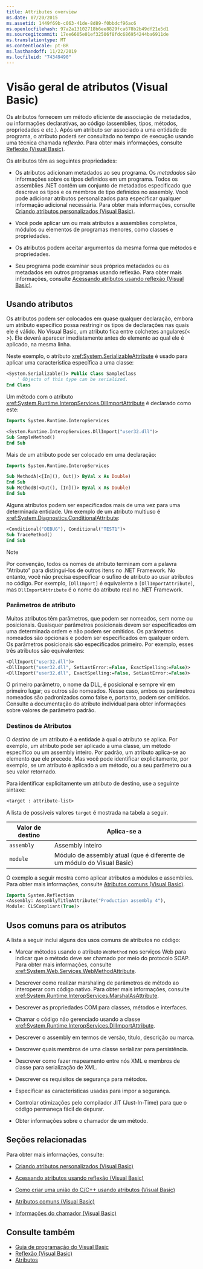 ```yaml
---
title: Attributes overview
ms.date: 07/20/2015
ms.assetid: 1449f69b-c063-41de-8d89-f0bbdcf96ac6
ms.openlocfilehash: 97a2a13102718b6ee8829fca678b2b49df21e5d1
ms.sourcegitcommit: 17ee6605e01ef32506f8fdc686954244ba6911de
ms.translationtype: MT
ms.contentlocale: pt-BR
ms.lasthandoff: 11/22/2019
ms.locfileid: "74349490"
---
```

# <a name="attributes-overview-visual-basic"></a>Visão geral de atributos (Visual Basic)

Os atributos fornecem um método eficiente de associação de metadados, ou informações declarativas, ao código (assemblies, tipos, métodos, propriedades e etc.). Após um atributo ser associado a uma entidade de programa, o atributo poderá ser consultado no tempo de execução usando uma técnica chamada *reflexão*. Para obter mais informações, consulte [Reflexão (Visual Basic)](../../../../visual-basic/programming-guide/concepts/reflection.md).

Os atributos têm as seguintes propriedades:

- Os atributos adicionam metadados ao seu programa. Os *metadados* são informações sobre os tipos definidos em um programa. Todos os assemblies .NET contêm um conjunto de metadados especificado que descreve os tipos e os membros de tipo definidos no assembly. Você pode adicionar atributos personalizados para especificar qualquer informação adicional necessária. Para obter mais informações, consulte [Criando atributos personalizados (Visual Basic)](../../../../visual-basic/programming-guide/concepts/attributes/creating-custom-attributes.md).

- Você pode aplicar um ou mais atributos a assemblies completos, módulos ou elementos de programas menores, como classes e propriedades.

- Os atributos podem aceitar argumentos da mesma forma que métodos e propriedades.

- Seu programa pode examinar seus próprios metadados ou os metadados em outros programas usando reflexão. Para obter mais informações, consulte [Acessando atributos usando reflexão (Visual Basic)](../../../../visual-basic/programming-guide/concepts/attributes/accessing-attributes-by-using-reflection.md).

## <a name="using-attributes"></a>Usando atributos

Os atributos podem ser colocados em quase qualquer declaração, embora um atributo específico possa restringir os tipos de declarações nas quais ele é válido. No Visual Basic, um atributo fica entre colchetes angulares(\< >). Ele deverá aparecer imediatamente antes do elemento ao qual ele é aplicado, na mesma linha.

Neste exemplo, o atributo <xref:System.SerializableAttribute> é usado para aplicar uma característica específica a uma classe:

```vb
<System.Serializable()> Public Class SampleClass
    ' Objects of this type can be serialized.
End Class
```

 Um método com o atributo <xref:System.Runtime.InteropServices.DllImportAttribute> é declarado como este:

```vb
Imports System.Runtime.InteropServices
```

```vb
<System.Runtime.InteropServices.DllImport("user32.dll")>
Sub SampleMethod()
End Sub
```

Mais de um atributo pode ser colocado em uma declaração:

```vb
Imports System.Runtime.InteropServices
```

```vb
Sub MethodA(<[In](), Out()> ByVal x As Double)
End Sub
Sub MethodB(<Out(), [In]()> ByVal x As Double)
End Sub
```

Alguns atributos podem ser especificados mais de uma vez para uma determinada entidade. Um exemplo de um atributo multiuso é <xref:System.Diagnostics.ConditionalAttribute>:

```vb
<Conditional("DEBUG"), Conditional("TEST1")>
Sub TraceMethod()
End Sub
```

> [!NOTE]
> Por convenção, todos os nomes de atributo terminam com a palavra "Atributo" para distingui-los de outros itens no .NET Framework. No entanto, você não precisa especificar o sufixo de atributo ao usar atributos no código. Por exemplo, `[DllImport]` é equivalente a `[DllImportAttribute]`, mas `DllImportAttribute` é o nome do atributo real no .NET Framework.

### <a name="attribute-parameters"></a>Parâmetros de atributo

Muitos atributos têm parâmetros, que podem ser nomeados, sem nome ou posicionais. Quaisquer parâmetros posicionais devem ser especificados em uma determinada ordem e não podem ser omitidos. Os parâmetros nomeados são opcionais e podem ser especificados em qualquer ordem. Os parâmetros posicionais são especificados primeiro. Por exemplo, esses três atributos são equivalentes:

```vb
<DllImport("user32.dll")>
<DllImport("user32.dll", SetLastError:=False, ExactSpelling:=False)>
<DllImport("user32.dll", ExactSpelling:=False, SetLastError:=False)>
```

O primeiro parâmetro, o nome da DLL, é posicional e sempre vir em primeiro lugar; os outros são nomeados. Nesse caso, ambos os parâmetros nomeados são padronizados como false e, portanto, podem ser omitidos. Consulte a documentação do atributo individual para obter informações sobre valores de parâmetro padrão.

### <a name="attribute-targets"></a>Destinos de Atributos

O *destino* de um atributo é a entidade à qual o atributo se aplica. Por exemplo, um atributo pode ser aplicado a uma classe, um método específico ou um assembly inteiro. Por padrão, um atributo aplica-se ao elemento que ele precede. Mas você pode identificar explicitamente, por exemplo, se um atributo é aplicado a um método, ou a seu parâmetro ou a seu valor retornado.

Para identificar explicitamente um atributo de destino, use a seguinte sintaxe:

```vb
<target : attribute-list>
```

A lista de possíveis valores `target` é mostrada na tabela a seguir.

|Valor de destino|Aplica-se a|
|------------------|----------------|
|`assembly`|Assembly inteiro|
|`module`|Módulo de assembly atual (que é diferente de um módulo do Visual Basic)|

 O exemplo a seguir mostra como aplicar atributos a módulos e assemblies. Para obter mais informações, consulte [Atributos comuns (Visual Basic)](../../../../visual-basic/programming-guide/concepts/attributes/common-attributes.md).

```vb
Imports System.Reflection
<Assembly: AssemblyTitleAttribute("Production assembly 4"),
Module: CLSCompliant(True)>
```

## <a name="common-uses-for-attributes"></a>Usos comuns para os atributos

A lista a seguir inclui alguns dos usos comuns de atributos no código:

- Marcar métodos usando o atributo `WebMethod` nos serviços Web para indicar que o método deve ser chamado por meio do protocolo SOAP. Para obter mais informações, consulte <xref:System.Web.Services.WebMethodAttribute>.

- Descrever como realizar marshaling de parâmetros de método ao interoperar com código nativo. Para obter mais informações, consulte <xref:System.Runtime.InteropServices.MarshalAsAttribute>.

- Descrever as propriedades COM para classes, métodos e interfaces.

- Chamar o código não gerenciado usando a classe <xref:System.Runtime.InteropServices.DllImportAttribute>.

- Descrever o assembly em termos de versão, título, descrição ou marca.

- Descrever quais membros de uma classe serializar para persistência.

- Descrever como fazer mapeamento entre nós XML e membros de classe para serialização de XML.

- Descrever os requisitos de segurança para métodos.

- Especificar as características usadas para impor a segurança.

- Controlar otimizações pelo compilador JIT (Just-In-Time) para que o código permaneça fácil de depurar.

- Obter informações sobre o chamador de um método.

## <a name="related-sections"></a>Seções relacionadas

Para obter mais informações, consulte:

- [Criando atributos personalizados (Visual Basic)](../../../../visual-basic/programming-guide/concepts/attributes/creating-custom-attributes.md)

- [Acessando atributos usando reflexão (Visual Basic)](../../../../visual-basic/programming-guide/concepts/attributes/accessing-attributes-by-using-reflection.md)

- [Como criar uma união do C/C++ usando atributos (Visual Basic)](../../../../visual-basic/programming-guide/concepts/attributes/how-to-create-a-c-cpp-union-by-using-attributes.md)

- [Atributos comuns (Visual Basic)](../../../../visual-basic/programming-guide/concepts/attributes/common-attributes.md)

- [Informações do chamador (Visual Basic)](../../../../visual-basic/programming-guide/concepts/caller-information.md)

## <a name="see-also"></a>Consulte também

- [Guia de programação do Visual Basic](../../../../visual-basic/programming-guide/index.md)
- [Reflexão (Visual Basic)](../../../../visual-basic/programming-guide/concepts/reflection.md)
- [Atributos](../../../../standard/attributes/index.md)
